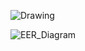 
![Drawing](https://user-images.githubusercontent.com/93571045/159466759-a7eb3364-cbbf-49b6-aabc-bf952b8e858f.svg)

![EER_Diagram](https://user-images.githubusercontent.com/93571045/159638096-97ab2b58-9f52-49ae-94b1-af209fe4cd01.jpg)
